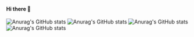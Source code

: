 #### Hi there 👋


![Anurag's GitHub stats](https://github-readme-stats.vercel.app/api?username=zeroradish&show_icons=true&line_height=20%&hide_border=true&hide=contribs,issues)
![Anurag's GitHub stats](https://github-readme-stats.vercel.app/api?username=kyun-9458&show_icons=true&line_height=20%&hide_border=true&hide=contribs,issues)
![Anurag's GitHub stats](https://github-readme-stats.vercel.app/api?username=joyowlsf&show_icons=false&line_height=20%&hide_border=true&hide=contribs,issues)
![Anurag's GitHub stats](https://github-readme-stats.vercel.app/api?username=Spidyweb-3588&show_icons=true&line_height=20%&hide_border=true&hide=contribs,issues)


<!--

**Here are some ideas to get you started:**

🙋‍♀️ A short introduction - what is your organization all about?
🌈 Contribution guidelines - how can the community get involved?
👩‍💻 Useful resources - where can the community find your docs? Is there anything else the community should know?
🍿 Fun facts - what does your team eat for breakfast?
🧙 Remember, you can do mighty things with the power of [Markdown](https://docs.github.com/github/writing-on-github/getting-started-with-writing-and-formatting-on-github/basic-writing-and-formatting-syntax)
-->
